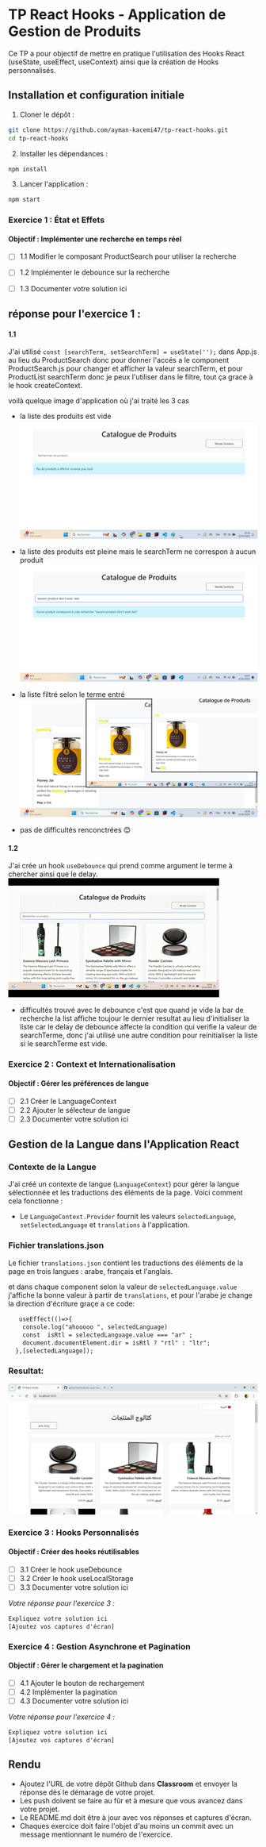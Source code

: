 # TP React Hooks - Application de Gestion de Produits

Ce TP a pour objectif de mettre en pratique l'utilisation des Hooks React (useState, useEffect, useContext) ainsi que la création de Hooks personnalisés.

## Installation et configuration initiale

1. Cloner le dépôt :
```bash
git clone https://github.com/ayman-kacemi47/tp-react-hooks.git
cd tp-react-hooks
```


2. Installer les dépendances :
```bash
npm install
```

3. Lancer l'application :
```bash
npm start
```

### Exercice 1 : État et Effets 
#### Objectif : Implémenter une recherche en temps réel

- [ ] 1.1 Modifier le composant ProductSearch pour utiliser la recherche
- [ ] 1.2 Implémenter le debounce sur la recherche
- [ ] 1.3 Documenter votre solution ici


## réponse pour l'exercice 1 :
#### 1.1
J'ai utilisé ```const [searchTerm, setSearchTerm] = useState('');``` dans App.js au lieu du ProductSearch donc pour donner l'accés a le component ProductSearch.js pour changer et afficher la valeur searchTerm,  et pour ProductList searchTerm donc je peux l'utiliser dans le filtre, tout ça grace à le hook createContext.

voilà quelque image d'application où j'ai traité les 3 cas 
   - la liste des produits est vide
   ![liste des produits est vide](captures/no_products.png)

   - la liste des produits est pleine mais le searchTerm ne correspon à aucun produit
   ![pas de produit correspond à votre recherche](captures/search_not_found.png)

   - la liste filtré selon le terme entré
   ![produits correspond à votre recherche](captures/search_result.png)
   - pas de difficultés renconctrées 😊

#### 1.2
J'ai crée un hook ```useDebounce``` qui prend comme argument le terme à chercher ainsi que le delay.
   ![gif pour test de recherche avec debounce ](captures/debounce_search.gif)

   - difficultés trouvé avec le debounce c'est que quand je vide la bar de recherche la list affiche toujour le dernier resultat au lieu d'initialiser la liste car le delay de debounce affecte la condition qui verifie la valeur de searchTerme, donc j'ai utilisé une autre condition pour reinitialiser la liste si le searchTerme est vide.






### Exercice 2 : Context et Internationalisation
#### Objectif : Gérer les préférences de langue

- [ ] 2.1 Créer le LanguageContext
- [ ] 2.2 Ajouter le sélecteur de langue
- [ ] 2.3 Documenter votre solution ici

## Gestion de la Langue dans l'Application React

### Contexte de la Langue

J'ai créé un contexte de langue (`LanguageContext`) pour gérer la langue sélectionnée et les traductions des éléments de la page. Voici comment cela fonctionne :

- Le `LanguageContext.Provider` fournit les valeurs `selectedLanguage`, `setSelectedLanguage` et `translations` à l'application.

### Fichier translations.json

Le fichier `translations.json` contient les traductions des éléments de la page en trois langues : arabe, français et l'anglais.

et dans chaque component selon la valeur de  `selectedLanguage.value` j'affiche la bonne valeur à partir de `translations`, et pour l'arabe je change la direction d'écriture graçe a ce code:
```
   useEffect(()=>{
    console.log("ahooooo ", selectedLanguage)
    const  isRtl = selectedLanguage.value === "ar" ;
    document.documentElement.dir = isRtl ? "rtl" : "ltr";
  },[selectedLanguage]);
```

### Resultat:
   ![exemple transaltion en arabe](captures/translation.png)
### Exercice 3 : Hooks Personnalisés
#### Objectif : Créer des hooks réutilisables

- [ ] 3.1 Créer le hook useDebounce
- [ ] 3.2 Créer le hook useLocalStorage
- [ ] 3.3 Documenter votre solution ici

_Votre réponse pour l'exercice 3 :_
```
Expliquez votre solution ici
[Ajoutez vos captures d'écran]
```

### Exercice 4 : Gestion Asynchrone et Pagination
#### Objectif : Gérer le chargement et la pagination

- [ ] 4.1 Ajouter le bouton de rechargement
- [ ] 4.2 Implémenter la pagination
- [ ] 4.3 Documenter votre solution ici

_Votre réponse pour l'exercice 4 :_
```
Expliquez votre solution ici
[Ajoutez vos captures d'écran]
```

## Rendu

- Ajoutez l'URL de votre dépôt Github dans  **Classroom** et envoyer la réponse dès le démarage de votre projet.
- Les push doivent se faire au fûr et à mesure que vous avancez dans votre projet.
- Le README.md doit être à jour avec vos réponses et captures d'écran. 
- Chaques exercice doit faire l'objet d'au moins un commit avec un message mentionnant le numéro de l'exercice.